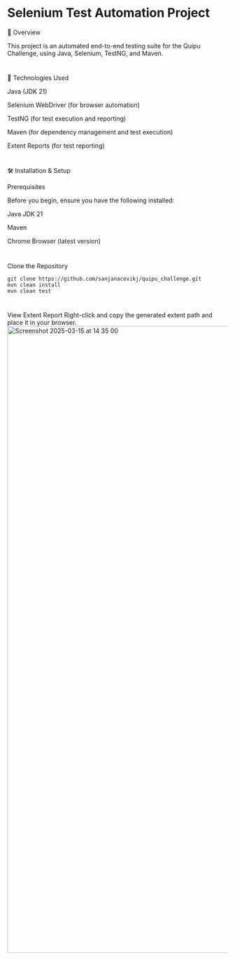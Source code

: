 # Selenium Test Automation Project

📌 Overview

This project is an automated end-to-end testing suite for the Quipu Challenge, using Java, Selenium, TestNG, and Maven.
#

🚀 Technologies Used

Java (JDK 21)

Selenium WebDriver (for browser automation)

TestNG (for test execution and reporting)

Maven (for dependency management and test execution)

Extent Reports (for test reporting)

#
🛠️ Installation & Setup

Prerequisites

Before you begin, ensure you have the following installed:

Java JDK 21

Maven

Chrome Browser (latest version)
#
Clone the Repository
````
git clone https://github.com/sanjanacevikj/quipu_challenge.git
mvn clean install
mvn clean test
````
#
View Extent Report
Right-click and copy the generated extent path and place it in your browser.
<img width="1432" alt="Screenshot 2025-03-15 at 14 35 00" src="https://github.com/user-attachments/assets/9a7e79fe-bdfe-401c-9592-46c8051e2b6d" />

